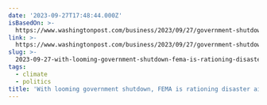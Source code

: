 ```yaml
---
date: '2023-09-27T17:48:44.000Z'
isBasedOn: >-
  https://www.washingtonpost.com/business/2023/09/27/government-shutdown-fema-disaster-aid-delays/?itid=hp-mv-top-stories_top-table-main_p001_f001
link: >-
  https://www.washingtonpost.com/business/2023/09/27/government-shutdown-fema-disaster-aid-delays/?itid=hp-mv-top-stories_top-table-main_p001_f001
slug: >-
  2023-09-27-with-looming-government-shutdown-fema-is-rationing-disaster-aid-funds-th
tags:
  - climate
  - politics
title: 'With looming government shutdown, FEMA is rationing disaster aid funds - Th'
---
```


